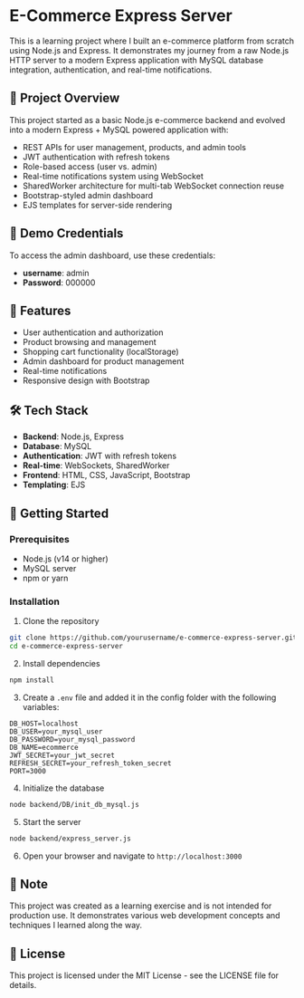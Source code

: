 # E-Commerce Express Server

This is a learning project where I built an e-commerce platform from scratch using Node.js and Express. It demonstrates my journey from a raw Node.js HTTP server to a modern Express application with MySQL database integration, authentication, and real-time notifications.

## 📝 Project Overview

This project started as a basic Node.js e-commerce backend and evolved into a modern Express + MySQL powered application with:

- REST APIs for user management, products, and admin tools
- JWT authentication with refresh tokens
- Role-based access (user vs. admin)
- Real-time notifications system using WebSocket
- SharedWorker architecture for multi-tab WebSocket connection reuse
- Bootstrap-styled admin dashboard
- EJS templates for server-side rendering

## 🔑 Demo Credentials

To access the admin dashboard, use these credentials:

- **username**: admin
- **Password**: 000000

## 🚀 Features

- User authentication and authorization
- Product browsing and management
- Shopping cart functionality (localStorage)
- Admin dashboard for product management
- Real-time notifications
- Responsive design with Bootstrap

## 🛠️ Tech Stack

- **Backend**: Node.js, Express
- **Database**: MySQL
- **Authentication**: JWT with refresh tokens
- **Real-time**: WebSockets, SharedWorker
- **Frontend**: HTML, CSS, JavaScript, Bootstrap
- **Templating**: EJS

## 🏁 Getting Started

### Prerequisites

- Node.js (v14 or higher)
- MySQL server
- npm or yarn

### Installation

1. Clone the repository

```bash
git clone https://github.com/yourusername/e-commerce-express-server.git
cd e-commerce-express-server
```

2. Install dependencies

```bash
npm install
```

3. Create a `.env` file and added it in the config folder  with the following variables:

```
DB_HOST=localhost
DB_USER=your_mysql_user
DB_PASSWORD=your_mysql_password
DB_NAME=ecommerce
JWT_SECRET=your_jwt_secret
REFRESH_SECRET=your_refresh_token_secret
PORT=3000
```

4. Initialize the database

```bash
node backend/DB/init_db_mysql.js
```

5. Start the server

```bash
node backend/express_server.js
```

6. Open your browser and navigate to `http://localhost:3000`

## 📝 Note

This project was created as a learning exercise and is not intended for production use. It demonstrates various web development concepts and techniques I learned along the way.

## 📄 License

This project is licensed under the MIT License - see the LICENSE file for details.
